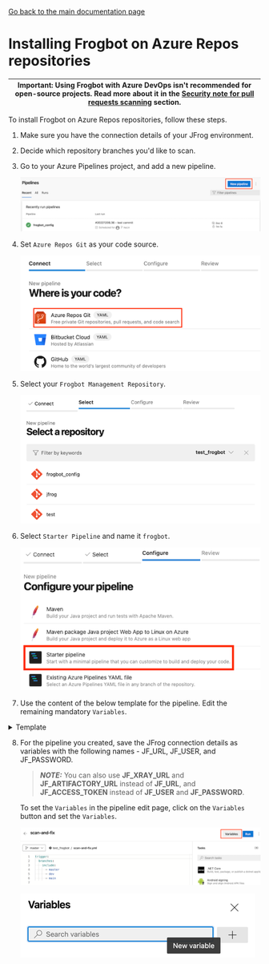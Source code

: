 [Go back to the main documentation page](https://github.com/jfrog/frogbot)

# Installing Frogbot on Azure Repos repositories

| Important: Using Frogbot with Azure DevOps isn't recommended for open-source projects. Read more about it in the [Security note for pull requests scanning](../README.md#-security-note-for-pull-requests-scanning) section. |
| -------------------------------------------------------------------------------------------------------------------------------------------------------------------------------------------------------------------- |

To install Frogbot on Azure Repos repositories, follow these steps.

1. Make sure you have the connection details of your JFrog environment.

2. Decide which repository branches you'd like to scan.

3. Go to your Azure Pipelines project, and add a new pipeline.

   ![azure-new-pipeline.png](../images/azure-new-pipeline.png)

4. Set `Azure Repos Git` as your code source.

   ![azure-set-code-source.png.png](../images/azure-set-code-source.png)

5. Select your `Frogbot Management Repository`.

   ![azure-select-repo-to-test.png](../images/azure-select-repo-to-test.png)

6. Select `Starter Pipeline` and name it `frogbot`.

   ![azure-starter-pipeline.png](../images/azure-starter-pipeline.png)

7. Use the content of the below template for the pipeline. Edit the remaining mandatory `Variables`.

<details>
   <summary>Template</summary>

 ```yml
  schedules:
       # Run once an hour
       - cron: "* */1 * * *"
         branches: 
           include: 
             - "main"
             - "master"
  pool:
       vmImage: ubuntu-latest
       
  variables:
     # Predefined Azure Pipelines variables. There's no need to modify them.
     JF_GIT_PROJECT: $(System.TeamProject)
     JF_GIT_API_ENDPOINT: $(System.CollectionUri)
     JF_GIT_PROVIDER: 'azureRepos'

  jobs:
     - job:
       displayName: "Frogbot Scan"
       steps:
       - task: CmdLine@2
         env:
            # Predefined Azure Pipelines variables. There's no need to modify them.
            JF_GIT_PROJECT: $(System.TeamProject)
            JF_GIT_API_ENDPOINT: $(System.CollectionUri)
            JF_GIT_PROVIDER: 'azureRepos'

            # [Mandatory]
            # Azure Repos personal access token with Code -> Read & Write permissions
            JF_GIT_TOKEN: $(FROGBOT_GIT_TOKEN)

            # [Mandatory]
            # JFrog platform URL (This functionality requires version 3.29.0 or above of Xray)
            JF_URL: $(JF_URL)

            # [Mandatory if JF_USER and JF_PASSWORD are not provided]
            # JFrog access token with 'read' permissions for Xray
            JF_ACCESS_TOKEN: $(JF_ACCESS_TOKEN)

            # [Mandatory if JF_ACCESS_TOKEN is not provided]
            # JFrog user and password with 'read' permissions for Xray
            # JF_USER: $(JF_USER)
            # JF_PASSWORD: $(JF_PASSWORD)

            # [Mandatory]
            # The name of the organization that owns this project
            JF_GIT_OWNER: ""

            # [Optional]
            # By default, the Frogbot workflows download the Frogbot executable as well as other tools 
            # needed from https://releases.jfrog.io
            # If the machine that runs Frogbot has no access to the internet, follow these steps to allow the
            # executable to be downloaded from an Artifactory instance, which the machine has access to: 
            #
            # 1. Login to the Artifactory UI, with a user who has admin credentials.
            # 2. Create a Remote Repository with the following properties set.
            #    Under the 'Basic' tab:
            #       Package Type: Generic
            #       URL: https://releases.jfrog.io
            #    Under the 'Advanced' tab:
            #       Uncheck the 'Store Artifacts Locally' option
            # 3. Set the value of the 'JF_RELEASES_REPO' variable with the Repository Key you created.    
            # JF_RELEASES_REPO: ""
            
            # [Optional]
            # Configure the SMTP server to enable Frogbot to send emails about detected secrets in pull request scans.
            # The SMTP server should include the relevant port in this format: smtp.server.com:port
            # JF_SMTP_SERVER: ""
   
            # [Mandatory if JF_SMTP_SERVER is set]
            # The username required for authenticating with the SMTP server.
            # JF_SMTP_USER: ""
   
            # [Mandatory if JF_SMTP_SERVER is set]
            # The password associated with the username required for authentication with the SMTP server.
            # JF_SMTP_PASS: ""

            ##########################################################################
            ##   If your project uses a 'frogbot-config.yml' file, you can define   ##
            ##   the following variables inside the file, instead of here.          ##
            ##########################################################################

            # [Mandatory]
            # The name of the repository
            JF_GIT_REPO: "multi_example_project"

            # [Mandatory]
            # The name of the branch on which Frogbot will perform the scan
            JF_GIT_BASE_BRANCH: "main"

            # [Mandatory if the two conditions below are met]
            # 1. The project uses yarn 2, NuGet, or .NET to download its dependencies
            # 2. The `installCommand` variable isn't set in your frogbot-config.yml file.
            #
            # The command that installs the project dependencies (e.g "nuget restore")
            JF_INSTALL_DEPS_CMD: ""

            # [Optional, default: "."]
            # Relative path to the root of the project in the Git repository
            # JF_WORKING_DIR: path/to/project/dir

            # [Optional]
            # Xray Watches. Learn more about them here: https://www.jfrog.com/confluence/display/JFROG/Configuring+Xray+Watches
            # JF_WATCHES: <watch-1>,<watch-2>...<watch-n>

            # [Optional]
            # JFrog project. Learn more about it here: https://www.jfrog.com/confluence/display/JFROG/Projects
            # JF_PROJECT: <project-key>

            # [Optional, default: "FALSE"]
            # Displays all existing vulnerabilities, including the ones that were added by the pull request.
            # JF_INCLUDE_ALL_VULNERABILITIES: "TRUE"

            # [Optional, default: "TRUE"]
            # Fails the Frogbot task if any security issue is found.
            # JF_FAIL: "FALSE"

            # [Optional]
            # Relative path to a Pip requirements.txt file. If not set, the Python project's dependencies are determined and scanned using the project setup.py file.
            # JF_REQUIREMENTS_FILE: ""

            # [Optional, Default: "TRUE"]
            # Use Gradle wrapper.
            # JF_USE_WRAPPER: "FALSE"

            # [Optional]
            # Frogbot will download the project dependencies if they're not cached locally. To download the
            # dependencies from a virtual repository in Artifactory, set the name of the repository. There's no
            # need to set this value, if it is set in the frogbot-config.yml file.
            # JF_DEPS_REPO: ""

            # [Optional]
            # Template for the branch name generated by Frogbot when creating pull requests with fixes.
            # The template must include ${BRANCH_NAME_HASH}, to ensure that the generated branch name is unique.
            # The template can optionally include the ${IMPACTED_PACKAGE} and ${FIX_VERSION} variables.
            # JF_BRANCH_NAME_TEMPLATE: "frogbot-${IMPACTED_PACKAGE}-${BRANCH_NAME_HASH}"

            # [Optional]
            # Template for the commit message generated by Frogbot when creating pull requests with fixes
            # The template can optionally include the ${IMPACTED_PACKAGE} and ${FIX_VERSION} variables.
            # JF_COMMIT_MESSAGE_TEMPLATE: "Upgrade ${IMPACTED_PACKAGE} to ${FIX_VERSION}"

            # [Optional]
            # Template for the pull request title generated by Frogbot when creating pull requests with fixes.
            # The template can optionally include the ${IMPACTED_PACKAGE} and ${FIX_VERSION} variables.
            # JF_PULL_REQUEST_TITLE_TEMPLATE: "[🐸 Frogbot] Upgrade ${IMPACTED_PACKAGE} to ${FIX_VERSION}"

            # [Optional, Default: "FALSE"]
            # If TRUE, Frogbot creates a single pull request with all the fixes.
            # If FALSE, Frogbot creates a separate pull request for each fix.
            # JF_GIT_AGGREGATE_FIXES: "FALSE"

            # [Optional, Default: "FALSE"]
            # Handle vulnerabilities with fix versions only
            # JF_FIXABLE_ONLY: "TRUE"

            # [Optional]
            # Set the minimum severity for vulnerabilities that should be fixed and commented on in pull requests
            # The following values are accepted: Low, Medium, High, or Critical
            # JF_MIN_SEVERITY: ""

            # [Optional, Default: eco-system+frogbot@jfrog.com]
            # Set the email of the commit author
            # JF_GIT_EMAIL_AUTHOR: ""
            
            # [Mandatory if JF_SMTP_SERVER is set]
            # List of email addresses to receive emails about secrets that has been detected in a pull request scan.
            # The list should be seperated by commas.
            # JF_EMAIL_RECEIVERS: ""
            
         displayName: 'Download and Run Frogbot'   
         inputs:
           script: |
              getFrogbotScriptPath=$( [[ -z "$JF_RELEASES_REPO" ]] && echo "https://releases.jfrog.io" || echo "${JF_URL}/artifactory/${JF_RELEASES_REPO}" )
              curl -fLg "$getFrogbotScriptPath/artifactory/frogbot/v2/[RELEASE]/getFrogbot.sh" | sh
              ./frogbot scan-all-pull-requests
              ./frogbot scan-multiple-repositories
 ```

</details>

8. For the pipeline you created, save the JFrog connection details as variables with the following names - JF_URL, JF_USER, and JF_PASSWORD.

   > **_NOTE:_** You can also use **JF_XRAY_URL** and **JF_ARTIFACTORY_URL** instead of **JF_URL**, and **JF_ACCESS_TOKEN**
   > instead of **JF_USER** and **JF_PASSWORD**.

   To set the `Variables` in the pipeline edit page, click on the `Variables` button and set the `Variables`.

   ![variables_button.png](../images/azure-variables-button.png)

   ![img_1.png](../images/azure-new-variable.png)
